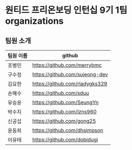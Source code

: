 # 원티드 프리온보딩 인턴십 9기 1팀 organizations

## 팀원 소개

| 팀원 이름 | github                         |
| --------- | ------------------------------ |
| 조병민    | https://github.com/merrybmc    |
| 구수정    | https://github.com/sujeong-dev |
| 김요한    | https://github.com/rladygks329 |
| 손혜수    | https://github.com/sduu        |
| 유승윤    | https://github.com/SeungYn     |
| 박수지    | https://github.com/lzns960     |
| 신공섭    | https://github.com/gong25      |
| 윤동희    | https://github.com/dhsimpson   |
| 이유태    | https://github.com/dobidugi    |
